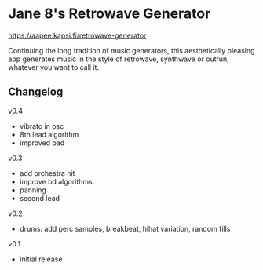 # Jane 8's Retrowave Generator

https://aapee.kapsi.fi/retrowave-generator

Continuing the long tradition of music generators, this aesthetically pleasing app generates music in the style of retrowave, synthwave or outrun, whatever you want to call it.

## Changelog

v0.4

- vibrato in osc
- 8th lead algorithm
- improved pad

v0.3

- add orchestra hit
- improve bd algorithms
- panning
- second lead

v0.2

- drums: add perc samples, breakbeat, hihat variation, random fills

v0.1

- initial release
